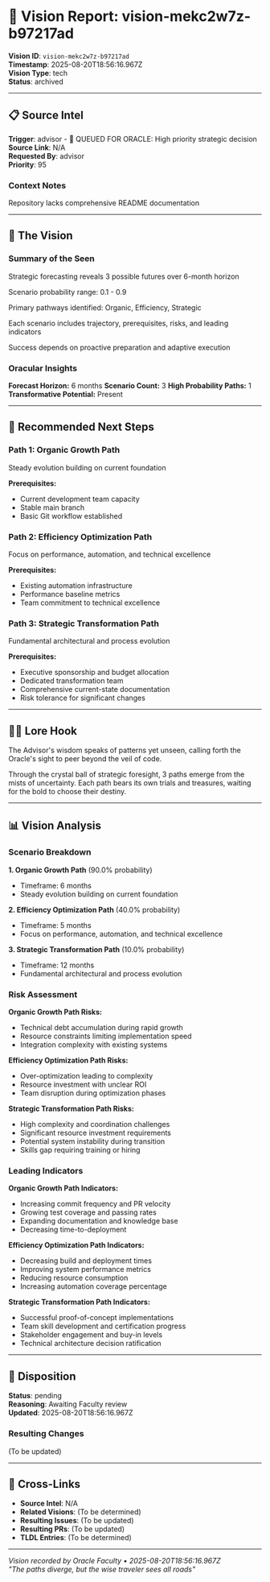 # 🔮 Vision Report: vision-mekc2w7z-b97217ad

**Vision ID**: `vision-mekc2w7z-b97217ad`  
**Timestamp**: 2025-08-20T18:56:16.967Z  
**Vision Type**: tech  
**Status**: archived

---

## 📋 Source Intel

**Trigger**: advisor - 🔮 QUEUED FOR ORACLE: High priority strategic decision  
**Source Link**: N/A  
**Requested By**: advisor  
**Priority**: 95

### Context Notes
Repository lacks comprehensive README documentation

---

## 🔮 The Vision

### Summary of the Seen
Strategic forecasting reveals 3 possible futures over 6-month horizon

Scenario probability range: 0.1 - 0.9

Primary pathways identified: Organic, Efficiency, Strategic

Each scenario includes trajectory, prerequisites, risks, and leading indicators

Success depends on proactive preparation and adaptive execution

### Oracular Insights
**Forecast Horizon:** 6 months
**Scenario Count:** 3
**High Probability Paths:** 1
**Transformative Potential:** Present

---

## 📍 Recommended Next Steps

### Path 1: Organic Growth Path
Steady evolution building on current foundation

**Prerequisites:**
- Current development team capacity
- Stable main branch
- Basic Git workflow established

### Path 2: Efficiency Optimization Path
Focus on performance, automation, and technical excellence

**Prerequisites:**
- Existing automation infrastructure
- Performance baseline metrics
- Team commitment to technical excellence

### Path 3: Strategic Transformation Path
Fundamental architectural and process evolution

**Prerequisites:**
- Executive sponsorship and budget allocation
- Dedicated transformation team
- Comprehensive current-state documentation
- Risk tolerance for significant changes


---

## 🧙‍♀️ Lore Hook

The Advisor's wisdom speaks of patterns yet unseen, calling forth the Oracle's sight to peer beyond the veil of code.

Through the crystal ball of strategic foresight, 3 paths emerge from the mists of uncertainty. Each path bears its own trials and treasures, waiting for the bold to choose their destiny.

---

## 📊 Vision Analysis

### Scenario Breakdown
**1. Organic Growth Path** (90.0% probability)
- Timeframe: 6 months
- Steady evolution building on current foundation

**2. Efficiency Optimization Path** (40.0% probability)
- Timeframe: 5 months
- Focus on performance, automation, and technical excellence

**3. Strategic Transformation Path** (10.0% probability)
- Timeframe: 12 months
- Fundamental architectural and process evolution


### Risk Assessment
**Organic Growth Path Risks:**
- Technical debt accumulation during rapid growth
- Resource constraints limiting implementation speed
- Integration complexity with existing systems

**Efficiency Optimization Path Risks:**
- Over-optimization leading to complexity
- Resource investment with unclear ROI
- Team disruption during optimization phases

**Strategic Transformation Path Risks:**
- High complexity and coordination challenges
- Significant resource investment requirements
- Potential system instability during transition
- Skills gap requiring training or hiring


### Leading Indicators
**Organic Growth Path Indicators:**
- Increasing commit frequency and PR velocity
- Growing test coverage and passing rates
- Expanding documentation and knowledge base
- Decreasing time-to-deployment

**Efficiency Optimization Path Indicators:**
- Decreasing build and deployment times
- Improving system performance metrics
- Reducing resource consumption
- Increasing automation coverage percentage

**Strategic Transformation Path Indicators:**
- Successful proof-of-concept implementations
- Team skill development and certification progress
- Stakeholder engagement and buy-in levels
- Technical architecture decision ratification


---

## 🎯 Disposition

**Status**: pending  
**Reasoning**: Awaiting Faculty review  
**Updated**: 2025-08-20T18:56:16.967Z

### Resulting Changes
(To be updated)

---

## 🔗 Cross-Links

- **Source Intel**: N/A
- **Related Visions**: (To be determined)
- **Resulting Issues**: (To be updated)
- **Resulting PRs**: (To be updated)
- **TLDL Entries**: (To be determined)

---

*Vision recorded by Oracle Faculty • 2025-08-20T18:56:16.967Z*  
*"The paths diverge, but the wise traveler sees all roads"*